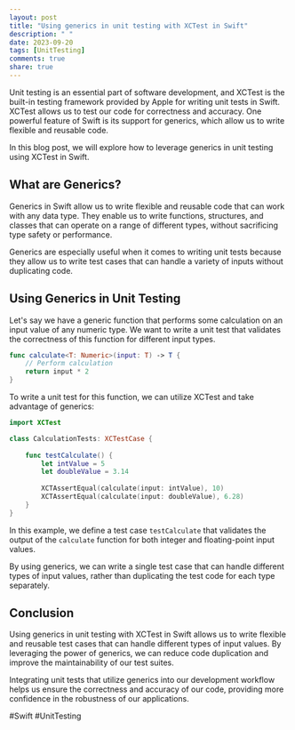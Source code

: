 ```yaml
---
layout: post
title: "Using generics in unit testing with XCTest in Swift"
description: " "
date: 2023-09-20
tags: [UnitTesting]
comments: true
share: true
---
```


Unit testing is an essential part of software development, and XCTest is the built-in testing framework provided by Apple for writing unit tests in Swift. XCTest allows us to test our code for correctness and accuracy. One powerful feature of Swift is its support for generics, which allow us to write flexible and reusable code.

In this blog post, we will explore how to leverage generics in unit testing using XCTest in Swift.

## What are Generics?

Generics in Swift allow us to write flexible and reusable code that can work with any data type. They enable us to write functions, structures, and classes that can operate on a range of different types, without sacrificing type safety or performance.

Generics are especially useful when it comes to writing unit tests because they allow us to write test cases that can handle a variety of inputs without duplicating code.

## Using Generics in Unit Testing

Let's say we have a generic function that performs some calculation on an input value of any numeric type. We want to write a unit test that validates the correctness of this function for different input types.

```swift
func calculate<T: Numeric>(input: T) -> T {
    // Perform calculation
    return input * 2
}
```

To write a unit test for this function, we can utilize XCTest and take advantage of generics:

```swift
import XCTest

class CalculationTests: XCTestCase {
    
    func testCalculate() {
        let intValue = 5
        let doubleValue = 3.14
        
        XCTAssertEqual(calculate(input: intValue), 10)
        XCTAssertEqual(calculate(input: doubleValue), 6.28)
    }
}
```

In this example, we define a test case `testCalculate` that validates the output of the `calculate` function for both integer and floating-point input values.

By using generics, we can write a single test case that can handle different types of input values, rather than duplicating the test code for each type separately.

## Conclusion

Using generics in unit testing with XCTest in Swift allows us to write flexible and reusable test cases that can handle different types of input values. By leveraging the power of generics, we can reduce code duplication and improve the maintainability of our test suites.

Integrating unit tests that utilize generics into our development workflow helps us ensure the correctness and accuracy of our code, providing more confidence in the robustness of our applications.

#Swift #UnitTesting